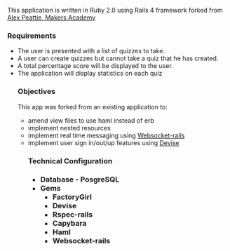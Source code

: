 This application is written in Ruby 2.0 using Rails 4 framework forked from <a href="https://github.com/alexmakers">Alex Peattie, Makers Academy</a>

<h3>Requirements</h3>
<ul>
<li>The user is presented with a list of quizzes to take.</li> 
<li>A user can create quizzes but cannot take a quiz that he has created.</li> 
<li>A total percentage score will be displayed to the user.</li> 
<li> The application will display statistics on each quiz</li> 
<h3>Objectives</h3>
This app was forked from an existing application to:
<ul>
<li>amend view files to use haml instead of erb</li>
<li>implement nested resources</li>
<li>implement real time messaging using <a href="https://github.com/websocket-rails/websocket-rails/wiki/Installation-and-Setup">Websocket-rails</a></li>
<li>implement user sign in/out/up features using <a href="https://github.com/plataformatec/devise">Devise</a></li>
<h3>Technical Configuration<h3>
<ul>
<li>Database - PosgreSQL</li>
<li>Gems
  <ul>
  <li>FactoryGirl</li>
  <li>Devise</li>
  <li>Rspec-rails</li>
  <li>Capybara</li>
  <li>Haml</li>
  <li>Websocket-rails</li>
  </ul>
  </li>
</ul>

